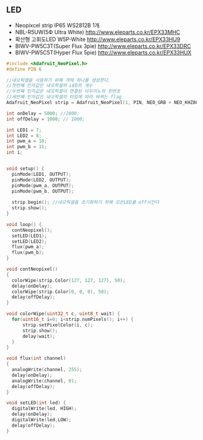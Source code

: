 ## LED  
- Neopixcel strip IP65 WS2812B 1개
- NBL-R5UW(5Ф Ultra White)	http://www.eleparts.co.kr/EPX33MHC
- 확산형 고휘도LED W5P-White	http://www.eleparts.co.kr/EPX33HU9	
- BIWV-PW5C3T(Super Flux 3pie)	http://www.eleparts.co.kr/EPX33DRC	
- BIWV-PW5C5T(Hyper Flux 5pie)	http://www.eleparts.co.kr/EPX33HUX



````c
#include <Adafruit_NeoPixel.h>
#define PIN 6

//네오픽셀을 사용하기 위해 객체 하나를 생성한다. 
//첫번째 인자값은 네오픽셀의 LED의 개수
//두번째 인자값은 네오픽셀이 연결된 아두이노의 핀번호
//세번째 인자값은 네오픽셀의 타입에 따라 바뀌는 flag
Adafruit_NeoPixel strip = Adafruit_NeoPixel(1, PIN, NEO_GRB + NEO_KHZ800);

int onDelay = 5000; //2000;
int offDelay = 1000; // 1000;

int LED1 = 7;
int LED2 = 8;
int pwm_a = 10;
int pwm_b = 11;
int i;


void setup() {
  pinMode(LED1, OUTPUT);   
  pinMode(LED2, OUTPUT);   
  pinMode(pwm_a, OUTPUT);
  pinMode(pwm_b, OUTPUT);
  
  strip.begin(); //네오픽셀을 초기화하기 위해 모든LED를 off시킨다
  strip.show(); 
}

void loop() {
  contNeopixel();
  setLED(LED1);
  setLED(LED2);
  flux(pwm_a);
  flux(pwm_b);
}

void contNeopixel()
{
  colorWipe(strip.Color(127, 127, 127), 50);
  delay(onDelay);      
  colorWipe(strip.Color(0, 0, 0), 50);
  delay(offDelay); 
}

void colorWipe(uint32_t c, uint8_t wait) {
  for(uint16_t i=0; i<strip.numPixels(); i++) {
      strip.setPixelColor(i, c);
      strip.show();
      delay(wait);
  }
}

void flux(int channel)
{
  analogWrite(channel, 255);
  delay(onDelay);      
  analogWrite(channel, 0);
  delay(offDelay); 
}

void setLED(int led) {
  digitalWrite(led, HIGH);
  delay(onDelay);      
  digitalWrite(led,LOW);
  delay(offDelay); 
}
````
